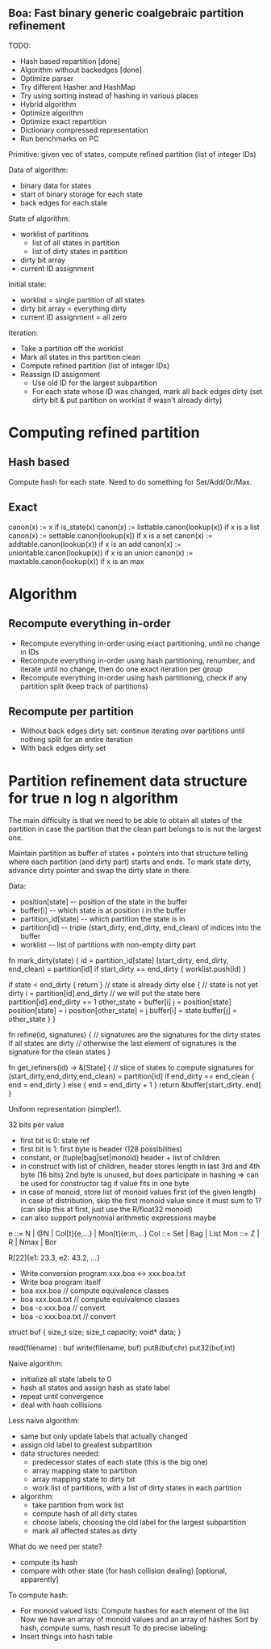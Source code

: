 Boa: Fast binary generic coalgebraic partition refinement
----------------------------------------------------------

TODO:
- Hash based repartition [done]
- Algorithm without backedges [done]
- Optimize parser
- Try different Hasher and HashMap
- Try using sorting instead of hashing in various places
- Hybrid algorithm
- Optimize algorithm
- Optimize exact repartition
- Dictionary compressed representation
- Run benchmarks on PC



Primitive: given vec of states, compute refined partition (list of integer IDs)

Data of algorithm:
- binary data for states
- start of binary storage for each state
- back edges for each state

State of algorithm:
- worklist of partitions
  + list of all states in partition
  + list of dirty states in partition
- dirty bit array
- current ID assignment

Initial state:
- worklist = single partition of all states
- dirty bit array = everything dirty
- current ID assignment = all zero

Iteration:
- Take a partition off the worklist
- Mark all states in this partition clean
- Compute refined partition (list of integer IDs)
- Reassign ID assignment
  + Use old ID for the largest subpartition
  + For each state whose ID was changed, mark all back edges dirty
    (set dirty bit & put partition on worklist if wasn't already dirty)

# Computing refined partition

## Hash based

Compute hash for each state.
Need to do something for Set/Add/Or/Max.

## Exact

canon(x) := x if is_state(x)
canon(x) := listtable.canon(lookup(x)) if x is a list
canon(x) := settable.canon(lookup(x)) if x is a set
canon(x) := addtable.canon(lookup(x)) if x is an add
canon(x) := uniontable.canon(lookup(x)) if x is an union
canon(x) := maxtable.canon(lookup(x)) if x is an max

# Algorithm

## Recompute everything in-order

- Recompute everything in-order using exact partitioning, until no change in IDs
- Recompute everything in-order using hash partitioning, renumber, and iterate until no change, then do one exact iteration per group
- Recompute everything in-order using hash partitioning, check if any partition split (keep track of partitions)

## Recompute per partition

- Without back edges dirty set: continue iterating over partitions until nothing split for an entire iteration
- With back edges dirty set


# Partition refinement data structure for true n log n algorithm

The main difficulty is that we need to be able to obtain all states of the partition in case the partition that the clean part belongs to is not the largest one.

Maintain partition as buffer of states + pointers into that structure telling where each partition (and dirty part) starts and ends.
To mark state dirty, advance dirty pointer and swap the dirty state in there.

Data:
- position[state]         -- position of the state in the buffer
- buffer[i]               -- which state is at position i in the buffer
- partition_id[state]     -- which partition the state is in
- partition[id]           -- triple (start_dirty, end_dirty, end_clean) of indices into the buffer
- worklist                -- list of partitions with non-empty dirty part

fn mark_dirty(state) {
  id = partition_id[state]
  (start_dirty, end_dirty, end_clean) = partition[id]
  if start_dirty == end_dirty { worklist.push(id) }

  if state < end_dirty { return } // state is already dirty
  else { // state is not yet dirty
    i = partition[id].end_dirty // we will put the state here
    partition[id].end_dirty += 1
    other_state = buffer[i]
    j = position[state]
    position[state] = i
    position[other_state] = j
    buffer[i] = state
    buffer[j] = other_state
  }
}

fn refine(id, signatures) {
  // signatures are the signatures for the dirty states if all states are dirty
  // otherwise the last element of signatures is the signature for the clean states
}

fn get_refiners(id) -> &[State] {
  // slice of states to compute signatures for
  (start_dirty,end_dirty,end_clean) = partition[id]
  if end_dirty == end_clean { end = end_dirty }
  else { end = end_dirty + 1 }
  return &buffer[start_dirty..end]
}




Uniform representation (simpler!).

32 bits per value
- first bit is 0: state ref
- first bit is 1: first byte is header (128 possibilities)
- constant, or (tuple|bag|set|monoid) header + list of children
- in construct with list of children, header stores length in last 3rd and 4th byte (16 bits)
  2nd byte is unused, but does participate in hashing => can be used for constructor tag if value fits in one byte
- in case of monoid, store list of monoid values first (of the given length)
  in case of distribution, skip the first monoid value since it must sum to 1? (can skip this at first, just use the R/float32 monoid)
- can also support polynomial arithmetic expressions maybe

e ::= N | @N | Col[t]{e,...} | Mon[t]{e:m,...}
Col ::= Set | Bag | List
Mon ::= Z | R | Nmax | Bor

R[22]{e1: 23.3, e2: 43.2, ...}

- Write conversion program xxx.boa <-> xxx.boa.txt
- Write boa program itself
- boa xxx.boa            // compute equivalence classes
- boa xxx.boa.txt        // compute equivalence classes
- boa -c xxx.boa         // convert
- boa -c xxx.boa.txt     // convert

struct buf {
  size_t size;
  size_t capacity;
  void* data;
}

read(filename) : buf
write(filename, buf)
put8(buf,chr)
put32(buf,int)


Naive algorithm:
- initialize all state labels to 0
- hash all states and assign hash as state label
- repeat until convergence
- deal with hash collisions

Less naive algorithm:
- same but only update labels that actually changed
- assign old label to greatest subpartition
- data structures needed:
  + predecessor states of each state (this is the big one)
  + array mapping state to partition
  + array mapping state to dirty bit
  + work list of partitions, with a list of dirty states in each partition
- algorithm:
  + take partition from work list
  + compute hash of all dirty states
  + choose labels, choosing the old label for the largest subpartition
  + mark all affected states as dirty


What do we need per state?
- compute its hash
- compare with other state (for hash collision dealing) [optional, apparently]

To compute hash:
- For monoid valued lists:
  Compute hashes for each element of the list
  Now we have an array of monoid values and an array of hashes
  Sort by hash, compute sums, hash result
To do precise labeling:
- Insert things into hash table

